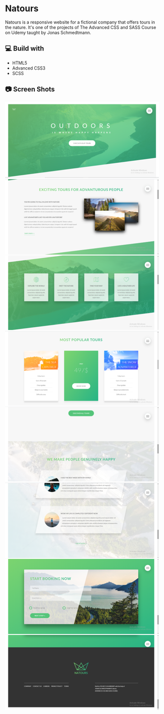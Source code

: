 # Natours

Natours is a responsive website for a fictional company that offers tours in the nature. It's one of the projects of The Advanced CSS and SASS Course on Udemy taught by Jonas Schmedtmann.

## 💻 Build with

- HTML5
- Advanced CSS3
- SCSS

## 📷 Screen Shots

![](ss/1.png)
![](ss/2.png)
![](ss/3.png)
![](ss/4.png)
![](ss/5.png)
![](ss/6.png)
![](ss/7.png)
![](ss/8.png)

